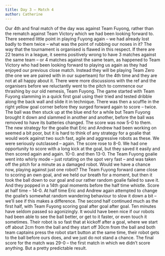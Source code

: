 ```yaml
---
title: Day 3 – Match 4
author: Catherine
---
```

Our 4th and final match of the day was against Team Fuyong, rather than the rematch against Team Victory which we had been looking forward to. There seemed little point in playing Fuyong again – we had already lost badly to them twice – what was the point of rubbing our noses in it? The way that the tournament is organised is flawed in this respect. If there are 22 teams in a league, it seems positively wrong to have 3 matches against the same team – or 4 matches against the same team, as happened to Team Victory who had been looking forward to playing us again as they had enjoyed our previous close match. Instead they will be playing Team Zero (the one we are paired with in our superteam) for the 4th time and they are not at all happy about it.
There were more discussions with the ref and the organisers before we reluctantly went to the pitch to commence our thrashing by our old nemesis, Team Fuyong.
The game started with Team Fuyong slamming in a quick first goal using their tried and tested dribble along the back wall and slide it in technique. There was then a scuffle in the right yellow goal corner before they surged forward again to score – twice. The ball was then stuck up at the blue end for a while but Team Fuyong brought it down and slammed in another and another, before the ball was removed to have its batteries changed. The score was now 5-0 to them. The new strategy for the goalie that Eric and Andrew had been working on seemed a bit poor, but it is hard to think of any strategy for a goalie that would work against two such fast, agile and aggressive robots as these. We were seriously outclassed – again. The score rose to 8-0. We had one opportunity to score with a long kick at the goal, but they saved it easily and then scored again and again. 10-0. and then 13-0. The Team Fuyong goalie went into whirly mode – just rotating on the spot very fast – and was taken off the pitch for a minute as a damaged robot. Would we have a chance now, playing against just one robot? The Team Fuyong forward came close to scoring an own goal, and we held our breath for a moment, but then it took the ball down to our goal and our rather random goalie failed to save it. And they popped in a 14th goal moments before the half time whistle. Score at half time – 14-0.
At half time Eric and Andrew again attempted to change the goalie’s somewhat random wandering behaviour to slow it down a bit – we’ll see if this makes a difference.
The second half continued much as the first half, with Team Fuyong scoring goal after goal after goal. Ten minutes have seldom passed so agonizingly. It would have been nice if our robots had been able to see the ball better, or get to it faster, or even touch it sometimes. Their robot is so fast that at kickoff after a goal, where we start off about 2cm from the ball and they start off 30cm from the ball and both team captains press the robot start button at the same time, their robot gets to the ball before ours does, and we just do not stand a chance. The final score for the match was 29-0 – the first match in which we didn’t score anything. But a pretty predictable result.